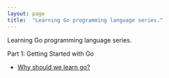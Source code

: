 ```yaml
---
layout: page
title:  "Learning Go programming language series."
---
```


Learning Go programming language series.

Part 1: Getting Started with Go
- [Why should we learn go?](00_Getting_Started_with_Go/why_go.md)

